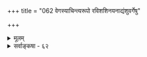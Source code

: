 +++
title = "062 वेगस्याचिन्त्यरूपो रविशशिनयनाद्यंशुवर्गेषु"

+++
<details><summary>मूलम्</summary>

वेगस्याचिन्त्यरूपो रविशशिनयनाद्यंशुवर्गेषु भूमा भागानन्त्येऽप्यणूनामतिपतनमतो ह्याहुरन्योन्यमेके ।  
इत्थं सर्वैरबाध्यां गतिमनुवदतां मुक्तबुद्धेर्विकासे युज्यन्ते यौगपद्यप्रभृतय इति तु श्रद्दधीध्वं श्रुतार्थाः ॥ ६२ ॥
</details>

<details><summary>सर्वाङ्कषा - ६२</summary>

अचिन्त्याद्भुतस्वभावं ज्ञानस्य प्रदर्शयति – वेगस्येत्यादिना । **रविशशिनयनाद्यंशुवर्गेषु** = सूर्यचन्द्रादीनां किरणवर्गेषु, अस्मन्नयनरश्मिषु वा वेगस्य **भूमा** = महत्त्वम् **अचिन्त्यरूपः** = चिन्तयितुमप्यशक्यः । ‘शक्तयस्सर्वभावानामचिन्त्यज्ञानगोचराः' ( वि.पु. 1-3-2 ) इति खल्वार्षवचनम् । एवम् **एके** = जैनाः **अणूनाम्** =अत्यन्तसूक्ष्माणामणूनाम् **भागानन्त्येऽपि** = अवयवानामनन्तत्वेऽपि **अतः** = वेगवशादेव **अतिपतनम्** = अन्योन्यातिक्रमणम् आहुः । अद्यतना नव्यभौतिकविज्ञानिनोऽपि एतत् द्रढयन्ति । **इत्थम्** = एवमेव **मुक्तबुद्धेः** = मुक्तज्ञानस्य विकासे सर्वैः युक्तिविशेषैः **अबाध्याम्** = बाधितुमशक्याम् **गतिम्** = सर्वविषयग्रहणरीतिम् **अनुवदताम्** = प्रमाणसिद्धमनुवदताम्, न तु कल्पयताम् अस्माकमपि यौगपद्यप्रभृतयः युगपत्सर्वविषयत्वादयोऽपि युज्यन्त एव इति तु **श्रुतार्थाः** = श्रुत्युक्तार्थपर्यालोचनकुशलाः **श्रद्दधीध्वम्** = श्रद्धां कुरुध्वम् । एतादृशविषये वृथा चर्चया न किञ्चित्साधयितुं शक्यम् ॥ 

अत आत्मव्यसनिभिर्भवितव्यं विवेकिभिः । सर्वमन्यत्परित्यज्य क्रियतां शरणागतिः ॥ 

सर्वेषां हितदस्त्वात्मा प्रियः सर्वसुहृन्मतः । तमृतेऽन्या गतिर्नास्ति तमाश्रयत सत्वरम् ॥ ६२ ॥
</details>
